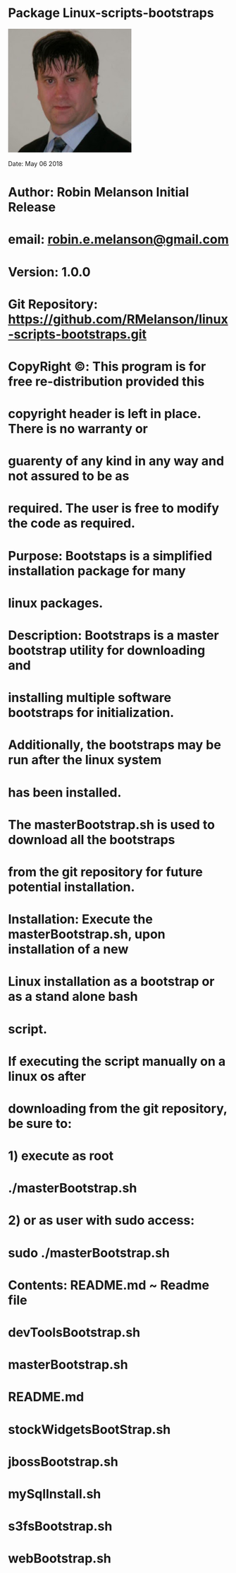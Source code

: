 # Package Linux-scripts-bootstraps

![Project Image](https://github.com/RMelanson/profile/blob/master/RobinPhoto.jpg)

Date: May 06 2018

# Author: Robin Melanson Initial Release
# email: robin.e.melanson@gmail.com
# Version: 1.0.0
#
# Git Repository: https://github.com/RMelanson/linux-scripts-bootstraps.git
#
# CopyRight ©:  This program is for free re-distribution provided this
#               copyright header is left in place.  There is no warranty or
#               guarenty of any kind in any way and not assured to be as
#               required.  The user is free to modify the code as required.
#
# Purpose:      Bootstaps is a simplified installation package for many
#               linux packages.
#
# Description:  Bootstraps is a master bootstrap utility for downloading and
#               installing multiple software bootstraps for initialization.
#               Additionally, the bootstraps may be run after the linux system
#               has been installed.
#               The masterBootstrap.sh is used to download all the bootstraps
#               from the git repository for future potential installation.
#
# Installation: Execute the masterBootstrap.sh, upon installation of a new
#               Linux installation as a bootstrap or as a stand alone bash
#               script.
#               If executing the script manually on a linux os after
#               downloading from the git repository, be sure to:
#               1) execute as root
#                  ./masterBootstrap.sh
#               2) or as user with sudo access:
#                  sudo ./masterBootstrap.sh
#
# Contents:    README.md ~ Readme file
#              devToolsBootstrap.sh
#              masterBootstrap.sh
#              README.md
#              stockWidgetsBootStrap.sh
#              jbossBootstrap.sh
#              mySqlInstall.sh
#              s3fsBootstrap.sh
#              webBootstrap.sh

